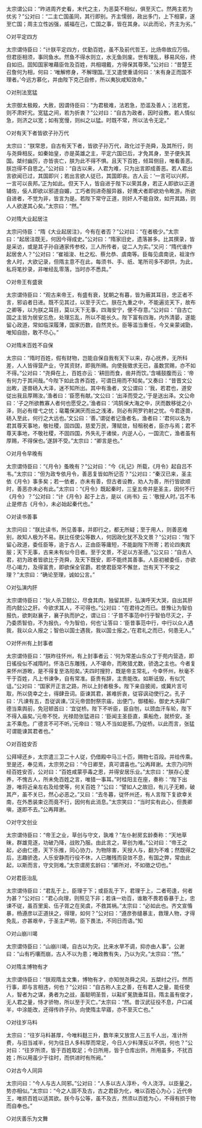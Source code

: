 <!-- { "loadSidebar": true } -->
太宗谓公曰：“昨进周齐史看，末代之主，为恶莫不相似，俱至灭亡。然两主若为优劣？”公对曰：“二主亡国虽同，其行即别。齐主懦弱，政出多门，上下相蒙，遂至亡国；周主立性凶强，威福在己，亡国之事，皆在其身。以此而论，齐主为劣。”

○对平定四方

太宗谓侍臣曰：“计朕平定四方，优勤百姓，虽不及前代哲王，比炀帝故应万倍。但君臣相须，事同鱼水。然鱼不得水则立，水无鱼则废。世有理乱，移易风俗，终自如旧。固知国家唯藉臣佐及百姓，共相翊戴，方得保其尊荣。”公对曰：“昔楚王召詹何为相，何曰：‘唯解修身，不解理国。’王又遣使重请何曰：‘未有身正而国不理者。’今远方慕化，并由陛下克己自修，所以夷狄咸知效命。”

○对刑法宽猛

太宗御太极殿，大赦，因谓侍臣曰：“为君极难，法若急，恐滥及善人；法若宽，则不肃奸宄。宽猛之间，若为折衷？”公对曰：“自古为政者，因时设教。若人情似急，则济之以宽；如有宽慢，则纠之以猛。时既不常，所以法令无定。”

○对有天下者皆欲子孙万代

太宗曰：“朕常思，自古有天下者，皆欲子孙万代，政化过于尧舜，及其所行，则与尧舜相反。如秦始皇，亦是英雄之主，平定六国已后，才免其身，至子便失其国。桀纣幽厉，亦皆丧亡，朕为此不得不惧。且天下百姓，倾耳侧目，唯看善恶。朕岂得不自思之。”公对曰：“自古以来，人君为难，只为出言即成善恶。若人君出言欲闻已过，其国即兴；若出言欲人従已，其国即丧。古人云：‘一言可以兴邦，一言可以丧邦。’正为如此。但天下人，皆自进于陛下以荣其身，若正人即欲以正道辅佐，佞人即欲以邪道自媚，工巧者则进奇服异器，好鹰犬者即欲劝令畋游。所欲自进者，不觉为非，皆言为是。若陛下常守正道，则奸人不能自效，如开其路，则人人欲遂其心矣。”太宗曰：“然。”

○对隋大业起居注

太宗问侍臣：“隋《大业起居注》，今有在者否？”公对曰：“在者极少。”太宗曰：“起居注既无，何因今得成史。”公对曰：“隋家旧史，遗落甚多。比其撰录，皆是采访，或是其子孙自通家传参校，三人所传者，従二人为实。”又问：“隋代谁作起居舍人？”公对曰：“崔祖浚、杜之松、蔡允恭、虞南等。臣每见虞南说，祖浚作舍人时，大欲记录，但隋主意不在此，每须书、手、纸、笔所司多不即供，为此，私将笔抄录，非唯经乱零落，当时亦不悉具。”

○对帝王有盛衰

太宗谓侍臣曰：“观古来帝王，有盛有衰，犹朝之有暮，皆为蔽其耳目，忠正者不言，邪谄者日进。既不见其过，以至于灭亡。朕在九重之中，不能遍览天下，故布之卿等，以为朕之耳目，莫以天下无事，四海安宁，便不存意。”公对曰：“自古亡国之主皆为居安忘危，处理忘乱，所以不能长久。陛下富有四海，内外清晏，遂能留心政道，常如临深履薄，国家历数，自然灵长。臣等滥当重任，今又亲蒙诫勖，唯知自励，敢不尽心。”

○对隋末百姓不自保

太宗曰：“隋时百姓，假有财物，岂能自保自我有天下以来，存心抚养，无所科差，人人皆得营产业，守其资财，即我所赐。向使我徵求无已，虽数赏赐，亦不如不得。”公对曰：“尧舜在上，百姓亦云：‘耕田而食，凿井而饮。’含哺鼓腹而云：‘帝有何力于其间哉。”今陛下如此含养百姓，可谓日用而不知矣。”又奏曰：“昔晋文公出畋，逐兽砀入大泽，迷不知所出。其中有渔者，文公谓曰：‘我，若君也，道安従出我且厚赐汝。’渔者曰：‘臣愿有献。’文公曰：‘出泽而受之。’于是送出泽。文公命曰：‘子之所欲教寡人者何也愿受之。’渔者曰：‘鸿鹄保大海之中，厌而数移徙之小泽，则必有缯弋之忧；鼋鼍保渊厌而出之浅渚，则必有网罗钓射之忧。今君逐兽，砀入至此，何行之大远也。’文公曰：‘善。’谓従者记渔者名，渔者曰：‘君何以名为君其尊天事地，敬社稷，固四国，慈爱万民，薄赋敛，轻租税者，臣亦与焉；君不尊天事地，不敬社稷，不固四国，外失礼于诸侯，内逆人心，一国流亡，渔者虽有厚赐，不得保也。’遂辞不受。”太宗曰：“卿言是也。”

○对月令早晚有

太宗谓侍臣曰：“《月令》蚤晚有？”公对曰：“今《礼记》所载，《月令》起自吕不韦。”太宗曰：“但为政专依月令，善恶复皆如所记否？”公对曰：“秦汉已来，圣主依《月令》事多矣；若一依者，亦未有善，但古者设教，劝人为善，所行皆欲顺时，善恶亦未必有此。”太宗曰：“《月令》既起秦时，三皇五帝并是圣主，因何不行《月令》？”公对曰：“计《月令》起于上古，是以《尚书》云：‘敬授人时。’吕不韦止是修古《月令》，未必始起秦代也。”

○对读书善事

太宗问曰：“朕比读书，所见善事，并即行之，都无所疑；至于用人，则善恶难别，故知人极为不易。朕比任使公等数人，何因政化犹不及文景？”公对曰：“陛下留心政道，委任臣等，逾于古人，正由臣等庸短，不能副陛下所寄；若论四夷宾服；天下无事，古来未有似今日者。至于文景，不足以方圣德。”公又曰：“自古人君，初为政者皆欲比于尧舜，及天下既安，即不能终其善事。人臣初被委任，亦欲尽心竭力，及得富贵，即欲保全官爵。若使君臣常不懈怠，岂有天下不安之理？”太宗曰：“确论至理，诚如公言。”

○对弘演内肝

太宗谓侍臣曰：“狄人杀卫懿公，尽食其肉，独留其肝，弘演呼天大哭，自出其肝而内懿公之肝。今欲求其人，不可得也。”公对曰：“在君待之而已。昔豫让为智伯报仇，欲刺赵襄子，襄子执而护之，谓让曰：‘子昔不事范中行乎智伯尽灭之，子乃委质智伯，不为报仇，今为智伯，何也’让答曰：‘臣昔事范中行，中行以众人遇我，我以众人报之；智伯以国士遇我，我以国士报之。’在君礼之而已，何患无人。”

○对怀州有上封事者

太宗谓侍臣曰：“朕昨往怀州，有上封事者云：‘何为常差山东众丁于苑内营造，即日徭役似不减隋时。怀洛已东雕残，人不堪命，而畋猎尤数，骄逸之主也。今者复来怀州游畋，是不得复至洛阳矣。’夫四时搜狩，既是帝主常礼，今幸怀州，秋毫不干于百姓，凡上书谏争，自有常准。臣贵有辞，主贵能改。如斯诋毁，有似咒诅。”公对曰：“国家开正言之路，所以上封者极多。陛下亲自披阅，或冀片言可取，所以侥幸之士，得肆丑词。臣谏其君，甚难折衷，従容讽动使行之。孔子曰：‘凡谏有五，吾従讽谏。’汉元帝尝酎祭宗庙，出便门，御楼船，御史大夫薛广德当乘舆前，免冠顿首曰：‘宜従桥。陛下不听臣，臣自刎，以颈血汗车轮，陛下不得入庙矣。’元帝不悦，光禄勋张猛进曰：‘臣闻主圣臣直，乘船危，就桥安。圣主不乘危。广德言不可不听。’元帝曰：‘晓人不当如是邪。’乃従桥。以此而言，张猛可谓能谏其君者也。”

○对百姓安否

公拜埽还乡，太宗遣三卫二十人従，仍借殿中马三十匹，赐物七百段。并给传乘。至是还，奉见焉，太宗劳之曰：“今日卿至，真可谓喜也。”公再拜谢。太宗乃问所经百姓安否，公对曰：“百姓咸蒙亭毒之恩，并得安居乐业。”太宗曰：“朕存心爱养，不愧古人，所未免百姓之言，唯猎一事耳。”时桂阳主在座，奏称：“陛下出游，唯将近亲左右及给使等，何关百姓？”公曰：“譬如人之故旧，有儿子无赖，破其产，虽不关已，然心必恶之。”又曰：“去冬暮，従怀州还，有人言陛下复欲幸关南，在外悉装束讫而竟不行，因何有此消息。”太宗笑曰：“当时实有此心，但畏卿嗔，遂即不去。”公再拜谢。

○对守文创业

太宗谓侍臣曰：“帝王之业，草创与守文，孰难？”左仆射房玄龄奏称：“天地草昧，群雄竞逐，功破乃降，战败乃服。由此言之，草创为难。”公对曰：“帝王之起，必由仁德，天下乐推，同心协力，为物除害，天授人与，翻为不难；然既得之后，志趣骄逸，人乐安静而行役不休，人已雕残而裒敛不息，有国之弊，常由此起，以斯而言，守文则难。”太宗谓房玄龄曰：“卿所对，不如徵之切也。”

○对君臣治乱

太宗谓侍臣曰：“君乱于上，臣理于下；或臣乱于下，君理于上，二者苟逢，何者为甚？”公对曰：“君心向理，则照见下非；若诛一劝百，谁敢不畏若昏暴于上，忠谏不従，虽百里奚、伍子胥之在吴虞，不救其祸。”太宗曰：“必如此也。齐文宣惛暴，杨遵彦以正道扶之，得理，如何？”公对曰：“遵彦弥缝暴主，救理人物，才得免乱，亦甚艰辛，于圣主严明，臣下畏法，不同日而语。”知

○对山崩川竭

太宗谓侍臣曰：“山崩川竭，自古以为灾。比来水旱不调，抑亦由人事”。公谢曰：“山有朽壤而崩，古人不以为患；唯政教有失，乃以为灾。”太宗曰：“然。”

○对隋主博物有才

太宗谓侍臣曰：“朕观隋主文集，博物有才，亦知悦尧舜之风，五桀纣之行。然而行事，即与言相违，何也？”公对曰：“自古称人主之善，在有君人之量，能任使人，智者为之谋，勇者为之战，虽聪明圣哲，以黈纩冕旒垂耳目。隋主虽有俊才，无人君之量，恃才骄物，所以至于灭亡。”太宗曰：“然。昔汉武征役不息，户口减半，中涂能改，还得传祚子孙。向使隋主早寤，亦不至灭亡也。”

○对往岁马料

太宗曰：“往岁马料甚厚，今唯料麸三升，数年来又放宫人三五千人出，准计所费，与旧当减半，何为往日人多料厚而常足，今日人少料薄反以不供，何也？”公对曰：“往岁所须，皆于百姓取足；今日所用，皆于仓库出供，所用虽多，不扰百姓；所以用虽少于往时，而供进时有所阙。”

○对古今人同异

太宗问曰：“今人与古人同邪。”公对曰：“人多以古人淳朴，今人浇浮。以臣量之，势亦相似。”太宗曰：“今之人固不及古，古之君臣为化，唯以百姓心为心；近代帝王，唯损百姓以适其欲。朕今与公等，虽不及古，然须以百姓为心，不得有损于物而自奉也。”

○对庆善乐为文舞

